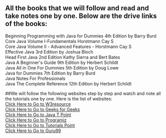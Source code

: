 ## All the books that we will follow and read and take notes one by one. Below are the drive links of the books:<br/>
Beginning Programming with Java for Dummies 4th Edition by Barry Burd<br/>
Core Java Volume I-Fundamentals Horstmann Cay S<br/>
Core Java Volume Il - Advanced Features - Horstmann Cay S<br/>
Effective Java 3rd Edition by Joshua Bloch<br/>
Head First Java 2nd Edition Kathy Sierra and Bert Bates<br/>
Java A Beginner's Guide 9th Edition by Herbert Schildt<br/>
Java All in One For Dummies 5th Edition by Doug Lowe<br/>
Java for Dummies 7th Edition by Barry Burd<br/>
Java Notes For Professionals<br/>
Java The Complete Reference 12th Edition by Herbert Schildt<br/>

##We will follow the following websites step by step and watch and note all the tutorials one by one. Here is the list of websites:<br/>
[Click Here to Go to W3resource](https://www.w3resource.com/java-tutorial/)<br/>
[Click Here to Go to Geeks for Geeks](https://www.geeksforgeeks.org/java/)<br/>
[Click Here to Go to Java T Point](https://www.javatpoint.com/java-tutorial)<br/>
[Click Here to Go to Programiz](https://www.programiz.com/java-programming)<br/>
[Click Here to Go to Tutorials Point](https://www.tutorialspoint.com/java/index.htm)<br/>
[Click Here to Go to Guru99](https://www.guru99.com/java-tutorial.html)<br/>

